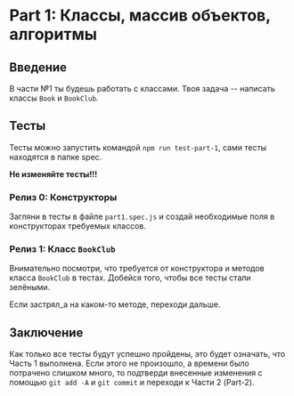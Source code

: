 # Part 1: Классы, массив объектов, алгоритмы

## Введение

В части №1 ты будешь работать с классами. Твоя задача -- написать классы `Book` и `BookClub`.

## Тесты

Тесты можно запустить командой `npm run test-part-1`, сами тесты находятся в папке spec.

**Не изменяйте тесты!!!**

### Релиз 0: Конструкторы

Загляни в тесты в файле `part1.spec.js` и создай необходимые поля в конструкторах требуемых классов.

### Релиз 1: Класс `BookClub`

Внимательно посмотри, что требуется от конструктора и методов класса `BookClub` в тестах. Добейся того, чтобы все тесты стали зелёными.

Если застрял_а на каком-то методе, переходи дальше.

## Заключение

Как только все тесты будут успешно пройдены, это будет означать, что Часть 1 выполнена. Если этого не произошло, а времени было потрачено слишком много, то подтверди внесенные изменения с помощью `git add -A` и `git commit` и переходи к Части 2 (Part-2).
